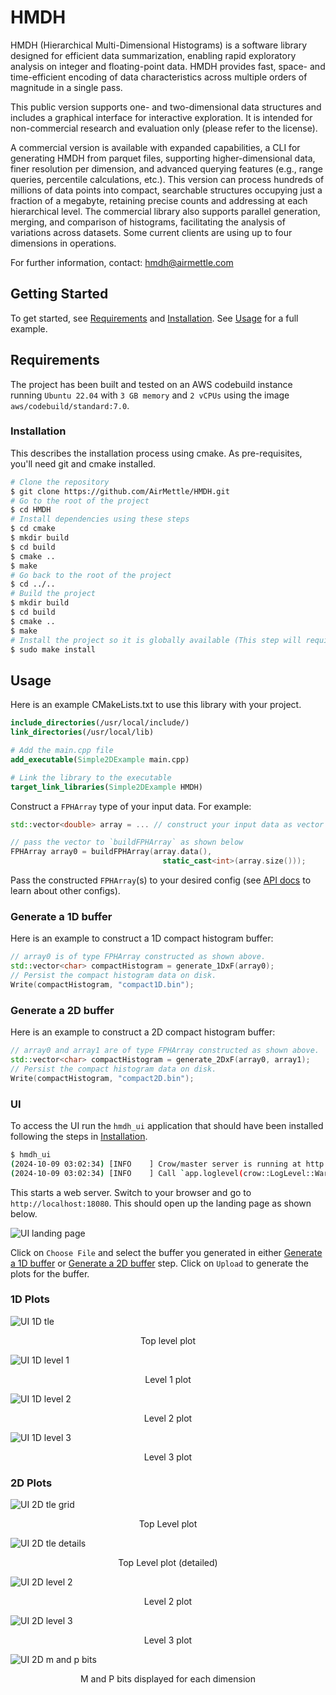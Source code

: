 # HMDH

HMDH (Hierarchical Multi-Dimensional Histograms) is a software library designed for efficient data summarization, enabling rapid exploratory analysis on integer and floating-point data. HMDH provides fast, space- and time-efficient encoding of data characteristics across multiple orders of magnitude in a single pass.

This public version supports one- and two-dimensional data structures and includes a graphical interface for interactive exploration. It is intended for non-commercial research and evaluation only (please refer to the license).

A commercial version is available with expanded capabilities, a CLI for generating HMDH from parquet files, supporting higher-dimensional data, finer resolution per dimension, and advanced querying features (e.g., range queries, percentile calculations, etc.). This version can process hundreds of millions of data points into compact, searchable structures occupying just a fraction of a megabyte, retaining precise counts and addressing at each hierarchical level. The commercial library also supports parallel generation, merging, and comparison of histograms, facilitating the analysis of variations across datasets.
Some current clients are using up to four dimensions in operations.

For further information, contact: hmdh@airmettle.com

## Getting Started
To get started, see [Requirements](#requirements) and [Installation](#installation). See [Usage](#usage) for a full example.

## Requirements
The project has been built and tested on an AWS codebuild instance running `Ubuntu 22.04` with `3 GB memory` and `2 vCPUs` using the image `aws/codebuild/standard:7.0`.

### Installation
This describes the installation process using cmake. As pre-requisites, you'll need git and cmake installed.

```bash
# Clone the repository
$ git clone https://github.com/AirMettle/HMDH.git
# Go to the root of the project
$ cd HMDH
# Install dependencies using these steps
$ cd cmake
$ mkdir build
$ cd build
$ cmake ..
$ make
# Go back to the root of the project
$ cd ../..
# Build the project
$ mkdir build
$ cd build
$ cmake ..
$ make
# Install the project so it is globally available (This step will require sudo priviliges)
$ sudo make install
```

## Usage

Here is an example CMakeLists.txt to use this library with your project.
```cmake
include_directories(/usr/local/include/)
link_directories(/usr/local/lib)

# Add the main.cpp file
add_executable(Simple2DExample main.cpp)

# Link the library to the executable
target_link_libraries(Simple2DExample HMDH)
```

Construct a `FPHArray` type of your input data. For example:

```cpp
std::vector<double> array = ... // construct your input data as vector 

// pass the vector to `buildFPHArray` as shown below
FPHArray array0 = buildFPHArray(array.data(),
                                  static_cast<int>(array.size()));
```

Pass the constructed `FPHArray`(s) to your desired config (see [API docs](docs/api.md) to learn about other configs).

### Generate a 1D buffer

Here is an example to construct a 1D compact histogram buffer:

```cpp
// array0 is of type FPHArray constructed as shown above.
std::vector<char> compactHistogram = generate_1DxF(array0);
// Persist the compact histogram data on disk.
Write(compactHistogram, "compact1D.bin");
```

### Generate a 2D buffer

Here is an example to construct a 2D compact histogram buffer:

```cpp
// array0 and array1 are of type FPHArray constructed as shown above.
std::vector<char> compactHistogram = generate_2DxF(array0, array1);
// Persist the compact histogram data on disk.
Write(compactHistogram, "compact2D.bin");
```

### UI
To access the UI run the `hmdh_ui` application that should have been installed following the steps in [Installation](#installation).

```bash
$ hmdh_ui
(2024-10-09 03:02:34) [INFO    ] Crow/master server is running at http://0.0.0.0:18080 using 16 threads
(2024-10-09 03:02:34) [INFO    ] Call `app.loglevel(crow::LogLevel::Warning)` to hide Info level logs.

```

This starts a web server. Switch to your browser and go to `http://localhost:18080`.
This should open up the landing page as shown below.

![UI landing page](docs/assets/1-landing-page.png)

Click on `Choose File` and select the buffer you generated in either [Generate a 1D buffer](#generate-a-1d-buffer) or [Generate a 2D buffer](#generate-a-2d-buffer) step. Click on `Upload` to generate the plots for the buffer.

### 1D Plots

![UI 1D tle](docs/assets/1D/1D-1-TLE.png)
<p align="center">
Top level plot
</p>

![UI 1D level 1](docs/assets/1D/1D-2-level1.png)
<p align="center">
Level 1 plot
</p>

![UI 1D level 2](docs/assets/1D/1D-3-level3.png)
<p align="center">
Level 2 plot
</p>

![UI 1D level 3](docs/assets/1D/1D-4-level4.png)
<p align="center">
Level 3 plot
</p>

### 2D Plots

![UI 2D tle grid](docs/assets/2D/2D-1-TLE.png)
<p align="center">
Top Level plot
</p>

![UI 2D tle details](docs/assets/2D/2D-2-TLE-detailed.png)
<p align="center">
Top Level plot (detailed)
</p>

![UI 2D level 2](docs/assets/2D/2D-3-Level2.png)
<p align="center">
Level 2 plot
</p>

![UI 2D level 3](docs/assets/2D/2D-4-Level3.png)
<p align="center">
Level 3 plot
</p>

![UI 2D m and p bits](docs/assets/2D/2D-4-m_p_bits.png)
<p align="center">
M and P bits displayed for each dimension
</p>
